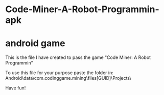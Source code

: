 # Code-Miner-A-Robot-Programmin-apk
# android game 

This is the file I have created to pass the game "Code Miner: A Robot Programmin"

To use this file for your purpose paste the folder in:
Android\data\com.codinggame.mining\files\[GUID]\Projects\

Have fun!
